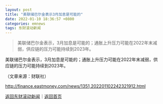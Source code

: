 ```yaml
---
layout: post
title: "美联储巴尔金表示3月加息是可能的"
date: 2022-01-10 18:36:57 +0800
categories: emnews
tags: 东财滚动新闻
---
```

> 美联储巴尔金表示，3月加息是可能的；通胀上升压力可能在2022年末减弱，供应链的压力可能持续到2023年。

<p>美联储巴尔金表示，3月加息是可能的；通胀上升压力可能在2022年末减弱，供应链的压力可能持续到2023年。 </p><p class="em_media">（文章来源：财联社）</p>

<http://finance.eastmoney.com/news/1351,202201102242321912.html>

[返回东财滚动新闻](//finews.withounder.com/emnews/)｜[返回首页](//finews.withounder.com/)